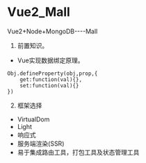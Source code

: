 # Vue2_Mall
Vue2+Node+MongoDB----Mall
1. 前置知识。
-  Vue实现数据绑定原理。
```
Obj.defineProperty(obj,prop,{
    get:function(val){},
    set:function(val){}
})
```
2. 框架选择
- VirtualDom
- Light
- 响应式
- 服务端渲染(SSR)
- 易于集成路由工具，打包工具及状态管理工具
